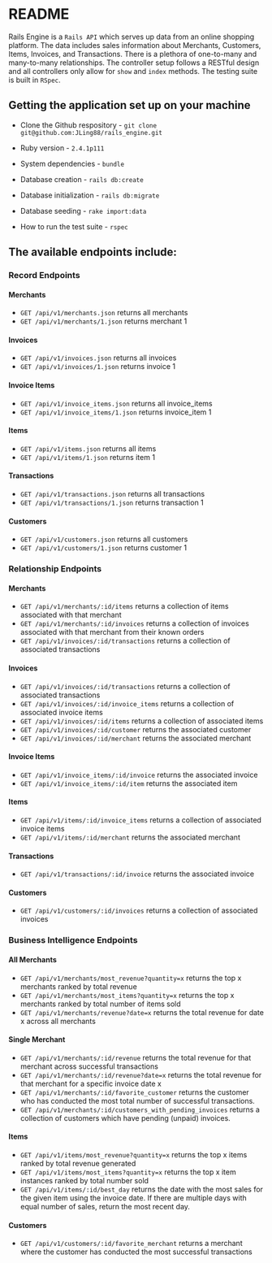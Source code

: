 # README

Rails Engine is a `Rails API` which serves up data from an online shopping platform. The data includes sales information about Merchants, Customers, Items, Invoices, and Transactions. There is a plethora of one-to-many and many-to-many relationships. The controller setup follows a RESTful design and all controllers only allow for `show` and `index` methods. The testing suite is built in `RSpec`.

## Getting the application set up on your machine

* Clone the Github respository - `git clone git@github.com:JLing88/rails_engine.git`

* Ruby version - `2.4.1p111`

* System dependencies - `bundle`

* Database creation - `rails db:create`

* Database initialization - `rails db:migrate`

* Database seeding - `rake import:data`

* How to run the test suite - `rspec`

## The available endpoints include:

### Record Endpoints

#### Merchants
* `GET /api/v1/merchants.json` returns all merchants
* `GET /api/v1/merchants/1.json` returns merchant 1

#### Invoices
* `GET /api/v1/invoices.json` returns all invoices
* `GET /api/v1/invoices/1.json` returns invoice 1

#### Invoice Items
* `GET /api/v1/invoice_items.json` returns all invoice_items
* `GET /api/v1/invoice_items/1.json` returns invoice_item 1

#### Items
* `GET /api/v1/items.json` returns all items
* `GET /api/v1/items/1.json` returns item 1

#### Transactions
* `GET /api/v1/transactions.json` returns all transactions
* `GET /api/v1/transactions/1.json` returns transaction 1

#### Customers
* `GET /api/v1/customers.json` returns all customers
* `GET /api/v1/customers/1.json` returns customer 1


### Relationship Endpoints

#### Merchants
* `GET /api/v1/merchants/:id/items` returns a collection of items associated with that merchant
* `GET /api/v1/merchants/:id/invoices` returns a collection of invoices associated with that merchant from their known orders
* `GET /api/v1/invoices/:id/transactions` returns a collection of associated transactions

#### Invoices
* `GET /api/v1/invoices/:id/transactions` returns a collection of associated transactions
* `GET /api/v1/invoices/:id/invoice_items` returns a collection of associated invoice items
* `GET /api/v1/invoices/:id/items` returns a collection of associated items
* `GET /api/v1/invoices/:id/customer` returns the associated customer
* `GET /api/v1/invoices/:id/merchant` returns the associated merchant

#### Invoice Items
* `GET /api/v1/invoice_items/:id/invoice` returns the associated invoice
* `GET /api/v1/invoice_items/:id/item` returns the associated item

#### Items
* `GET /api/v1/items/:id/invoice_items` returns a collection of associated invoice items
* `GET /api/v1/items/:id/merchant` returns the associated merchant

#### Transactions
* `GET /api/v1/transactions/:id/invoice` returns the associated invoice

#### Customers
* `GET /api/v1/customers/:id/invoices` returns a collection of associated invoices

### Business Intelligence Endpoints

#### All Merchants

* `GET /api/v1/merchants/most_revenue?quantity=x` returns the top x merchants ranked by total revenue
* `GET /api/v1/merchants/most_items?quantity=x` returns the top x merchants ranked by total number of items sold
* `GET /api/v1/merchants/revenue?date=x` returns the total revenue for date x across all merchants

#### Single Merchant

* `GET /api/v1/merchants/:id/revenue` returns the total revenue for that merchant across successful transactions
* `GET /api/v1/merchants/:id/revenue?date=x` returns the total revenue for that merchant for a specific invoice date x
* `GET /api/v1/merchants/:id/favorite_customer` returns the customer who has conducted the most total number of successful transactions.
* `GET /api/v1/merchants/:id/customers_with_pending_invoices` returns a collection of customers which have pending (unpaid) invoices. 

#### Items

* `GET /api/v1/items/most_revenue?quantity=x` returns the top x items ranked by total revenue generated
* `GET /api/v1/items/most_items?quantity=x` returns the top x item instances ranked by total number sold
* `GET /api/v1/items/:id/best_day` returns the date with the most sales for the given item using the invoice date. If there are multiple days with equal number of sales, return the most recent day.

#### Customers

* `GET /api/v1/customers/:id/favorite_merchant` returns a merchant where the customer has conducted the most successful transactions

